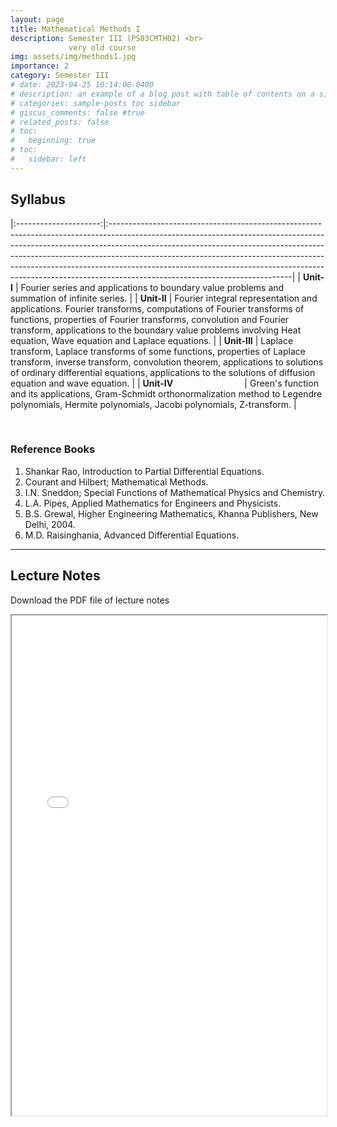 ```yaml
---
layout: page
title: Mathematical Methods I
description: Semester III (PS03CMTH02) <br>
             very old course
img: assets/img/methods1.jpg
importance: 2
category: Semester III
# date: 2023-04-25 10:14:00-0400
# description: an example of a blog post with table of contents on a sidebar
# categories: sample-posts toc sidebar
# giscus_comments: false #true
# related_posts: false
# toc:
#   beginning: true
# toc:
#   sidebar: left
---
```

## Syllabus
<!-- The below command span will be used if we change first line layout to page instead of post -->
<!-- <span style="font-size:1.3em;"> **Syllabus** </span> --> 

|:---------------------:|:---------------------------------------------------------------------------------------------------------------------------------------------------------------------------------------------------------------------------------------------------------------------------------------------------------------------------------------------------------------------------------------------------------------------------------------------------|
| **Unit-I**          | Fourier series and applications to boundary value problems and summation of infinite series. |
| **Unit-II**         | Fourier integral representation and applications. Fourier transforms, computations of Fourier transforms of functions, properties of Fourier transforms, convolution and Fourier transform, applications to the boundary value problems involving Heat equation, Wave equation and Laplace equations.                                                                 |
| **Unit-III**        | Laplace transform, Laplace transforms of some functions, properties of Laplace transform, inverse transform, convolution theorem, applications to solutions of ordinary differential equations, applications to the solutions of diffusion equation and wave equation.                                                                                                                          |
| **Unit-IV**  &nbsp; &nbsp; &nbsp; &nbsp; &nbsp; &nbsp; &nbsp; &nbsp; &nbsp; &nbsp; &nbsp; &nbsp; &nbsp; &nbsp; | Green's function and its applications, Gram-Schmidt orthonormalization method to Legendre polynomials, Hermite polynomials, Jacobi polynomials, Z-transform.                                          |

<br>

### Reference Books

1. Shankar Rao, Introduction to Partial Differential Equations.
2. Courant and Hilbert;  Mathematical Methods.
3. I.N. Sneddon; Special Functions of Mathematical Physics and Chemistry. 
4. L.A. Pipes, Applied Mathematics for Engineers and Physicists.
5. B.S. Grewal, Higher Engineering Mathematics, Khanna Publishers, New Delhi, 2004.
6. M.D. Raisinghania, Advanced Differential Equations.

------------------

## Lecture Notes
<p>Download the PDF file of lecture notes <a href="/assets/pdf/PS03CMTH02.pdf" target="_blank"  class="float-none"><i class="fas fa-file-pdf" style="font-size:24px;color:red"></i></a></p>

<iframe width="100%" height="800" src="/assets/pdf/PS03CMTH02.pdf">

<!-- <object data="https://jaygmehta.com/assets/pdf/PS03CMTH02.pdf" type="application/pdf" width="100%" height="800">
    <embed src="https://jaygmehta.com/assets/pdf/PS03CMTH02.pdf">
        <p>This browser does not support PDFs. Please download the PDF to view it: <a href="https://jaygmehta.com/assets/pdf/PS03CMTH02.pdf">Download PDF</a>.</p>
    </embed>
</object> -->
